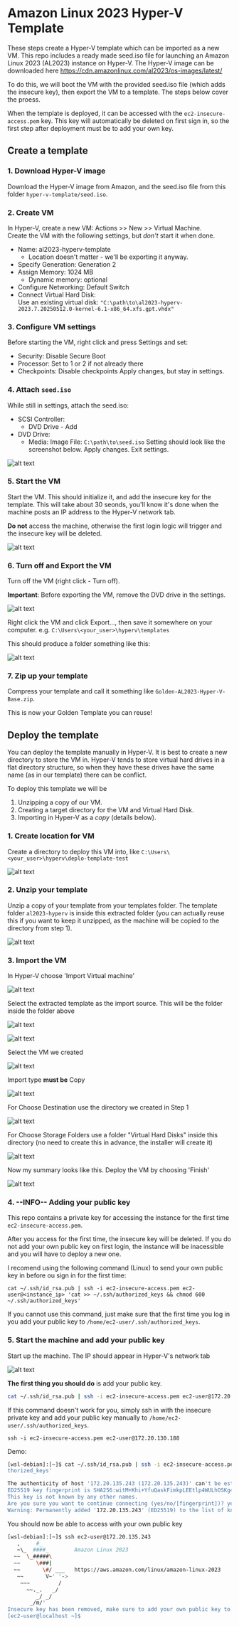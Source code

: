# Amazon Linux 2023 Hyper-V Template

These steps create a Hyper-V template which can be imported as a new VM. This repo includes a ready made seed.iso file for launching an Amazon Linux 2023 (AL2023) instance on Hyper-V. The Hyper-V image can be downloaded here https://cdn.amazonlinux.com/al2023/os-images/latest/

To do this, we will boot the VM with the provided seed.iso file (which adds the insecure key), then export the VM to a template. The steps below cover the proess.

When the template is deployed, it can be accessed with the `ec2-insecure-access.pem` key. This key will automatically be deleted on first sign in, so the first step after deployment must be to add your own key.

## Create a template

### 1. Download Hyper-V image
Download the Hyper-V image from Amazon, and the seed.iso file from this folder `hyper-v-template/seed.iso`.

### 2. Create VM
In Hyper-V, create a new VM: Actions >> New >> Virtual Machine.  
Create the VM with the following settings, but *don't* start it when done.
 - Name: al2023-hyperv-template
    - Location doesn't matter - we'll be exporting it anyway.
 - Specify Generation: Generation 2
 - Assign Memory: 1024 MB  
    - Dynamic memory: optional
 - Configure Networking: Default Switch
 - Connect Virtual Hard Disk:  
 Use an existing virtual disk: `"C:\path\to\al2023-hyperv-2023.7.20250512.0-kernel-6.1-x86_64.xfs.gpt.vhdx"`

### 3. Configure VM settings
Before starting the VM, right click and press Settings and set:
 - Security: Disable Secure Boot
 - Processor: Set to 1 or 2 if not already there
 - Checkpoints: Disable checkpoints
Apply changes, but stay in settings.

### 4. Attach `seed.iso`
While still in settings, attach the seed.iso:
 - SCSI Controller:
    - DVD Drive - Add
 - DVD Drive: 
    - Media: Image File: `C:\path\to\seed.iso`
Setting should look like the screenshot below. Apply changes. Exit settings.

![alt text](images/image.png)

### 5. Start the VM
Start the VM. This should initialize it, and add the insecure key for the template. This will take about 30 seonds, you'll know it's done when the machine posts an IP address to the Hyper-V network tab. 

**Do not** access the machine, otherwise the first login logic will trigger and the insecure key will be deleted.

![alt text](images/image-1.png)

### 6. Turn off and Export the VM
Turn off the VM (right click - Turn off).

**Important**: Before exporting the VM, remove the DVD drive in the settings.

![alt text](images/image-2.png)

Right click the VM and click Export..., then save it somewhere on your computer. e.g. `C:\Users\<your_user>\hyperv\templates`

This should produce a folder something like this:

![alt text](images/image-3.png)

### 7. Zip up your template
Compress your template and call it something like `Golden-AL2023-Hyper-V-Base.zip`.  

This is now your Golden Template you can reuse!

## Deploy the template

You can deploy the template manually in Hyper-V. It is best to create a new directory to store the VM in. Hyper-V tends to store virtual hard drives in a flat directory structure, so when they have these drives have the same name (as in our template) there can be conflict. 

To deploy this template we will be 
 1. Unzipping a copy of our VM.
 2. Creating a target directory for the VM and Virtual Hard Disk.
 3. Importing in Hyper-V as a *copy* (details below).

### 1. Create location for VM
Create a directory to deploy this VM into, like `C:\Users\<your_user>\hyperv\deplo-template-test`

![alt text](images/image-4.png)

### 2. Unzip your template
Unzip a copy of your template from your templates folder. The template folder `al2023-hyperv` is inside this extracted folder (you can actually reuse this if you want to keep it unzipped, as the machine will be copied to the directory from step 1).

![alt text](images/image-5.png)

### 3. Import the VM

In Hyper-V choose 'Import Virtual machine'

![alt text](images/image-6.png)

Select the extracted template as the import source. This will be the folder inside the folder above

![alt text](images/image-8.png)

![alt text](images/image-7.png)

Select the VM we created

![alt text](images/image-9.png)

Import type **must be** Copy

![alt text](images/image-10.png)

For Choose Destination use the directory we created in Step 1

![alt text](images/image-11.png)

For Choose Storage Folders use a folder "Virtual Hard Disks" inside this directory (no  need to create this in advance, the installer will create it)

![alt text](images/image-12.png)

Now my summary looks like this. Deploy the VM by choosing 'Finish'

![alt text](images/image-13.png)

### 4. --INFO-- Adding your public key

This repo contains a private key for accessing the instance for the first time `ec2-insecure-access.pem`.

After you access for the first time, the insecure key will be deleted. If you do not add your own public key on first login, the instance will be inacessible  and you will have to deploy a new one. 

I recomend using the following command (Linux) to send your own public key in before ou sign in for the first time:

```
cat ~/.ssh/id_rsa.pub | ssh -i ec2-insecure-access.pem ec2-user@<instance_ip> 'cat >> ~/.ssh/authorized_keys && chmod 600 ~/.ssh/authorized_keys'
```
If you cannot use this command, just make sure that the first time you log in you add your public key to `/home/ec2-user/.ssh/authorized_keys`.

### 5. Start the machine and add your public key

Start up the machine. The IP should appear in Hyper-V's network tab

![alt text](images/image-15.png)

**The first thing you should do** is add your public key.

```sh
cat ~/.ssh/id_rsa.pub | ssh -i ec2-insecure-access.pem ec2-user@172.20.135.243 'cat >> ~/.ssh/authorized_keys && chmod 600 ~/.ssh/authorized_keys'
```
If this command doesn't work for you, simply ssh in with the insecure private key and add your public key manually to `/home/ec2-user/.ssh/authorized_keys`.
```
ssh -i ec2-insecure-access.pem ec2-user@172.20.130.188
```
Demo:
```sh
[wsl-debian]:[~]$ cat ~/.ssh/id_rsa.pub | ssh -i ec2-insecure-access.pem ec2-user@172.20.135.243 'cat >> ~/.ssh/authorized_keys && chmod 600 ~/.ssh/au
thorized_keys'

The authenticity of host '172.20.135.243 (172.20.135.243)' can't be established.
ED25519 key fingerprint is SHA256:witM+Khi+YfuQaskFimkpLEEtlp4WULhOSKg4/LYKik.
This key is not known by any other names.
Are you sure you want to continue connecting (yes/no/[fingerprint])? yes
Warning: Permanently added '172.20.135.243' (ED25519) to the list of known hosts.
```
You should now be able to access with your own public key

```sh
[wsl-debian]:[~]$ ssh ec2-user@172.20.135.243
   ,     #_
   ~\_  ####_        Amazon Linux 2023
  ~~  \_#####\
  ~~     \###|
  ~~       \#/ ___   https://aws.amazon.com/linux/amazon-linux-2023
   ~~       V~' '->
    ~~~         /
      ~~._.   _/
         _/ _/
       _/m/'
Insecure key has been removed, make sure to add your own public key to ~/.ssh/authorized_keys if you have not already done so.
[ec2-user@localhost ~]$
```



